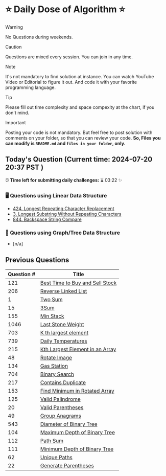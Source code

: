 # ⭐ Daily Dose of Algorithm ⭐
> [!WARNING]
> No Questions during weekends.

> [!CAUTION]
> Questions are mixed every session. You can join in any time.

> [!NOTE]
> It's not mandatory to find solution at instance. You can watch YouTube Video or Editorial to figure it out. And code it with your favorite programming language.

> [!TIP]  
> Please fill out time complexity and space compexity at the chart, if you don't mind.

> [!IMPORTANT]
> Posting your code is not mandatory. But feel free to post solution with comments on your folder, so that you can review your code. **So, Files you can modify is `README.md` and `files in your folder`, only.**

## Today's Question (Current time: <!-- TIME --> 2024-07-20 20:37 PST <!-- /TIME -->)
⏰ **Time left for submitting daily challenges:** ⌛️<!-- TIME LEFT --> 03:22 <!-- /TIME LEFT --> ✨
### 🖥️ Questions using Linear Data Structure
- [424. Longest Repeating Character Replacement](https://leetcode.com/problems/longest-repeating-character-replacement/description/)
- [3. Longest Substring Without Repeating Characters](https://leetcode.com/problems/longest-substring-without-repeating-characters/description/)
- [844. Backspace String Compare](https://leetcode.com/problems/backspace-string-compare/description/)

### 🌲 Questions using Graph/Tree Data Structure

- [n/a]

## Previous Questions

| Question # | Title                                                                                                            |
| ---------- | ---------------------------------------------------------------------------------------------------------------- |
| 121        | [Best Time to Buy and Sell Stock](https://leetcode.com/problems/best-time-to-buy-and-sell-stock/)                |
| 206        | [Reverse Linked List](https://leetcode.com/problems/reverse-linked-list/description/)                            |
| 1          | [Two Sum](https://leetcode.com/problems/two-sum/description/)                                                    |
| 15         | [3Sum](https://leetcode.com/problems/3sum/description/)                                                          |
| 155        | [Min Stack](https://leetcode.com/problems/min-stack/description/)                                                |
| 1046       | [Last Stone Weight](https://leetcode.com/problems/last-stone-weight/description/)                                |
| 703        | [K th largest element](https://leetcode.com/problems/kth-largest-element-in-a-stream/description/)               |
| 739        | [Daily Temperatures](https://leetcode.com/problems/daily-temperatures/description/)                              |
| 215        | [Kth Largest Element in an Array](https://leetcode.com/problems/kth-largest-element-in-an-array/description/)    |
| 48         | [Rotate Image](https://leetcode.com/problems/rotate-image/description/)                                          |
| 134        | [Gas Station](https://leetcode.com/problems/gas-station/description/)                                            |
| 704        | [Binary Search](https://leetcode.com/problems/binary-search/description/)                                        |
| 217        | [Contains Duplicate](https://leetcode.com/problems/contains-duplicate/description/)                              |
| 153        | [Find Minimum in Rotated Array](https://leetcode.com/problems/find-minimum-in-rotated-sorted-array/description/) |
| 125        | [Valid Palindrome](https://leetcode.com/problems/valid-palindrome/description/)                                  |
| 20         | [Valid Parentheses](https://leetcode.com/problems/valid-parentheses/description/)                                |
| 49         | [Group Anagrams](https://leetcode.com/problems/group-anagrams/description/)                                      |
| 543        | [Diameter of Binary Tree](https://leetcode.com/problems/diameter-of-binary-tree/description/)                    |
| 104        | [Maximum Depth of Binary Tree](https://leetcode.com/problems/maximum-depth-of-binary-tree/description/)          |
| 112        | [Path Sum](https://leetcode.com/problems/path-sum/description/)                                                  |
| 111        | [Minimum Depth of Binary Tree](https://leetcode.com/problems/minimum-depth-of-binary-tree/)                 |
| 62         | [Unique Paths](https://leetcode.com/problems/unique-paths/)                                                  |
| 22         | [Generate Parentheses](https://leetcode.com/problems/generate-parentheses/description/)                      |
